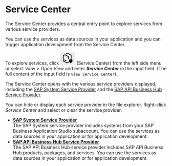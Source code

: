 <!-- loio1e8ec75c9c784b51a91c7370f269ff98 -->

# Service Center

The Service Center provides a central entry point to explore services from various service providers.

You can use the services as data sources in your application and you can trigger application development from the Service Center.

To explore services, click ![](images/Service_Center_icon_77d297f.png) \(Service Center\) from the left side menu or select *View* \> *Open View* and enter ***Service Center*** in the input field. \(The full content of the input field is `view Service Center`\).

The Service Center opens with the various service providers displayed, including the [SAP System Service Provider](sap-system-service-provider-892114c.md) and the [SAP API Business Hub Service Provider](sap-api-business-hub-service-provider-1a2f306.md).

You can hide or display each service provider in the file explorer. Right-click *Service Center* and select or clear the service provider.

-   **[SAP System Service Provider](sap-system-service-provider-892114c.md "The SAP System service provider includes systems from your SAP Business Application Studio subaccount. You can use
		the services as data sources in your application or for application development.")**  
The SAP System service provider includes systems from your SAP Business Application Studio subaccount. You can use the services as data sources in your application or for application development.
-   **[SAP API Business Hub Service Provider](sap-api-business-hub-service-provider-1a2f306.md "The SAP API Business Hub service provider includes SAP API Business Hub products,
		packages, and services. You can use the services as data sources in your application or for
		application development.")**  
The SAP API Business Hub service provider includes SAP API Business Hub products, packages, and services. You can use the services as data sources in your application or for application development.

